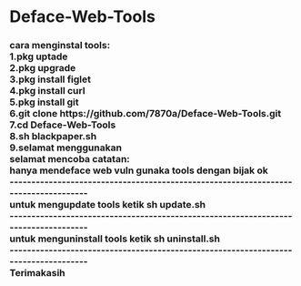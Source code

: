 <h1>Deface-Web-Tools</h1>
<h3>
cara menginstal tools:<br>
1.pkg uptade<br>
2.pkg upgrade<br>
3.pkg install figlet<br>
4.pkg install curl<br>
5.pkg install git<br>
6.git clone https://github.com/7870a/Deface-Web-Tools.git<br>
7.cd Deface-Web-Tools<br>
8.sh blackpaper.sh<br>
9.selamat menggunakan<br>
selamat mencoba
catatan:<br>
hanya mendeface web vuln
gunaka tools dengan bijak ok<br>
-----------------------------------------------------------------------------------<br>
untuk mengupdate tools ketik sh update.sh<br>
-----------------------------------------------------------------------------------<br>
untuk menguninstall tools ketik sh uninstall.sh<br>
-----------------------------------------------------------------------------------<br>
Terimakasih
</h3>
